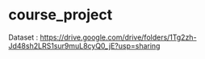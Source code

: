 # course_project

Dataset : https://drive.google.com/drive/folders/1Tg2zh-Jd48sh2LRS1sur9muL8cyQ0_jE?usp=sharing
